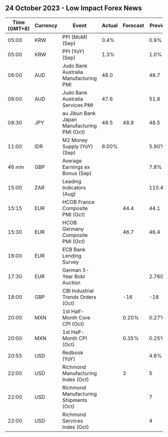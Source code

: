 ## 24 October 2023 - Low Impact Forex News

| Time (GMT+8) | Currency | Event | Actual | Forecast | Previous |
|------|----------|-------|--------|----------|----------|
| 05:00 | KRW | PPI (MoM) (Sep) | 0.4% |  | 0.9% |
| 05:00 | KRW | PPI (YoY) (Sep) | 1.3% |  | 1.0% |
| 06:00 | AUD | Judo Bank Australia Manufacturing PMI | 48.0 |  | 48.7 |
| 06:00 | AUD | Judo Bank Australia Services PMI | 47.6 |  | 51.8 |
| 08:30 | JPY | au Jibun Bank Japan Manufacturing PMI (Oct) | 48.5 | 48.9 | 48.5 |
| 11:00 | IDR | M2 Money Supply (YoY) (Sep) | 6.00% |  | 5.90% |
| 46 min | GBP | Average Earnings ex Bonus (Sep) |  |  | 7.8% |
| 15:00 | ZAR | Leading Indicators (Aug) |  |  | 110.40% |
| 15:15 | EUR | HCOB France Composite PMI (Oct) |  | 44.4 | 44.1 |
| 15:30 | EUR | HCOB Germany Composite PMI (Oct) |  | 46.7 | 46.4 |
| 16:00 | EUR | ECB Bank Lending Survey |  |  |  |
| 17:30 | EUR | German 5-Year Bobl Auction |  |  | 2.760% |
| 18:00 | GBP | CBI Industrial Trends Orders (Oct) |  | -16 | -18 |
| 20:00 | MXN | 1st Half-Month Core CPI (Oct) |  | 0.20% | 0.27% |
| 20:00 | MXN | 1st Half-Month CPI (Oct) |  | 0.35% | 0.25% |
| 20:55 | USD | Redbook (YoY) |  |  | 4.6% |
| 22:00 | USD | Richmond Manufacturing Index (Oct) |  | 3 | 5 |
| 22:00 | USD | Richmond Manufacturing Shipments (Oct) |  |  | 7 |
| 22:00 | USD | Richmond Services Index (Oct) |  |  | 4 |
